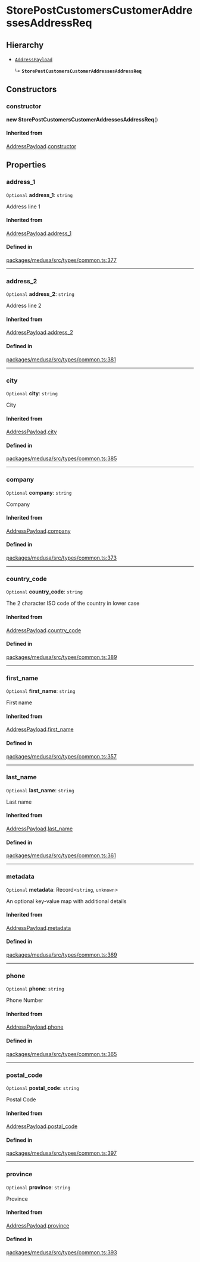 # StorePostCustomersCustomerAddressesAddressReq

## Hierarchy

- [`AddressPayload`](AddressPayload.md)

  ↳ **`StorePostCustomersCustomerAddressesAddressReq`**

## Constructors

### constructor

**new StorePostCustomersCustomerAddressesAddressReq**()

#### Inherited from

[AddressPayload](AddressPayload.md).[constructor](AddressPayload.md#constructor)

## Properties

### address\_1

 `Optional` **address\_1**: `string`

Address line 1

#### Inherited from

[AddressPayload](AddressPayload.md).[address_1](AddressPayload.md#address_1)

#### Defined in

[packages/medusa/src/types/common.ts:377](https://github.com/medusajs/medusa/blob/e39010127/packages/medusa/src/types/common.ts#L377)

___

### address\_2

 `Optional` **address\_2**: `string`

Address line 2

#### Inherited from

[AddressPayload](AddressPayload.md).[address_2](AddressPayload.md#address_2)

#### Defined in

[packages/medusa/src/types/common.ts:381](https://github.com/medusajs/medusa/blob/e39010127/packages/medusa/src/types/common.ts#L381)

___

### city

 `Optional` **city**: `string`

City

#### Inherited from

[AddressPayload](AddressPayload.md).[city](AddressPayload.md#city)

#### Defined in

[packages/medusa/src/types/common.ts:385](https://github.com/medusajs/medusa/blob/e39010127/packages/medusa/src/types/common.ts#L385)

___

### company

 `Optional` **company**: `string`

Company

#### Inherited from

[AddressPayload](AddressPayload.md).[company](AddressPayload.md#company)

#### Defined in

[packages/medusa/src/types/common.ts:373](https://github.com/medusajs/medusa/blob/e39010127/packages/medusa/src/types/common.ts#L373)

___

### country\_code

 `Optional` **country\_code**: `string`

The 2 character ISO code of the country in lower case

#### Inherited from

[AddressPayload](AddressPayload.md).[country_code](AddressPayload.md#country_code)

#### Defined in

[packages/medusa/src/types/common.ts:389](https://github.com/medusajs/medusa/blob/e39010127/packages/medusa/src/types/common.ts#L389)

___

### first\_name

 `Optional` **first\_name**: `string`

First name

#### Inherited from

[AddressPayload](AddressPayload.md).[first_name](AddressPayload.md#first_name)

#### Defined in

[packages/medusa/src/types/common.ts:357](https://github.com/medusajs/medusa/blob/e39010127/packages/medusa/src/types/common.ts#L357)

___

### last\_name

 `Optional` **last\_name**: `string`

Last name

#### Inherited from

[AddressPayload](AddressPayload.md).[last_name](AddressPayload.md#last_name)

#### Defined in

[packages/medusa/src/types/common.ts:361](https://github.com/medusajs/medusa/blob/e39010127/packages/medusa/src/types/common.ts#L361)

___

### metadata

 `Optional` **metadata**: Record<`string`, `unknown`\>

An optional key-value map with additional details

#### Inherited from

[AddressPayload](AddressPayload.md).[metadata](AddressPayload.md#metadata)

#### Defined in

[packages/medusa/src/types/common.ts:369](https://github.com/medusajs/medusa/blob/e39010127/packages/medusa/src/types/common.ts#L369)

___

### phone

 `Optional` **phone**: `string`

Phone Number

#### Inherited from

[AddressPayload](AddressPayload.md).[phone](AddressPayload.md#phone)

#### Defined in

[packages/medusa/src/types/common.ts:365](https://github.com/medusajs/medusa/blob/e39010127/packages/medusa/src/types/common.ts#L365)

___

### postal\_code

 `Optional` **postal\_code**: `string`

Postal Code

#### Inherited from

[AddressPayload](AddressPayload.md).[postal_code](AddressPayload.md#postal_code)

#### Defined in

[packages/medusa/src/types/common.ts:397](https://github.com/medusajs/medusa/blob/e39010127/packages/medusa/src/types/common.ts#L397)

___

### province

 `Optional` **province**: `string`

Province

#### Inherited from

[AddressPayload](AddressPayload.md).[province](AddressPayload.md#province)

#### Defined in

[packages/medusa/src/types/common.ts:393](https://github.com/medusajs/medusa/blob/e39010127/packages/medusa/src/types/common.ts#L393)

